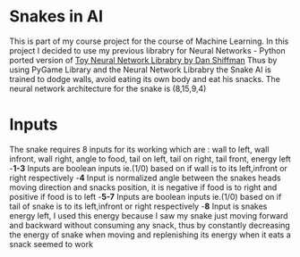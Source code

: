 # Snakes in AI

This is part of my course project for the course of Machine Learning. In this project I decided to use my previous librabry for Neural Networks - Python ported version of [Toy Neural Network Librabry by Dan Shiffman](https://www.youtube.com/playlist?list=PLRqwX-V7Uu6aCibgK1PTWWu9by6XFdCfh)
Thus by using PyGame Library and the Neural Network Librabry the Snake AI is trained to dodge walls, avoid eating its own body and eat his snacks.
The neural network architecture for the snake is (8,15,9,4)

# Inputs
The snake requires 8 inputs for its working which are : wall to left, wall infront, wall right, angle to food, tail on left, tail on right, tail front, energy left
-**1-3** Inputs are boolean inputs ie.(1/0) based on if wall is to its left,infront or right respectively
-**4** Input is normalized angle between the snakes heads moving direction and snacks position, it is negative if food is to right and positive if food is to left
-**5-7** Inputs are boolean inputs ie.(1/0) based on if tail of snake is to its left,infront or right respectively
-**8** Input is snakes energy left, I used this energy because I saw my snake just moving forward and backward without consuming any snack, thus by constantly decreasing the energy of snake when moving and replenishing its energy when it eats a snack seemed to work
